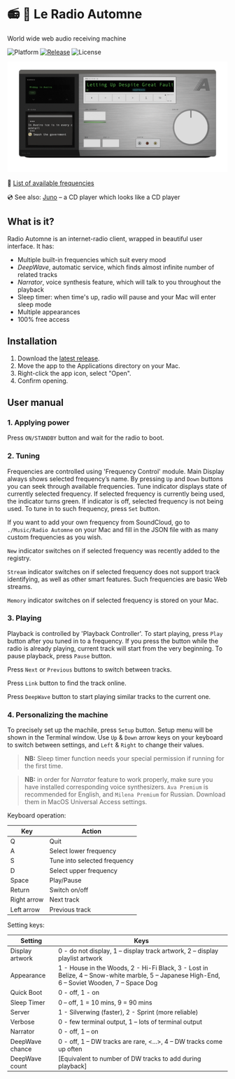 # 📻 🍂 Le Radio Automne
World wide web audio receiving machine

![Platform](https://img.shields.io/badge/platform-macOS-lightgrey)
[![Release](https://img.shields.io/badge/latest%20release-v1.1.2%20Samoyed-lightgrey)](https://github.com/Lesterrry/Radio-Automne/releases/latest)
![License](https://img.shields.io/badge/license-MIT-lightgrey)

![Screenshot](https://github.com/Lesterrry/Radio-Automne/raw/main/screeens/Main.gif)

📡 [List of available frequencies](https://github.com/Lesterrry/Radio-Automne/tree/main/Frequencies)

💿 See also: [Juno](https://github.com/lesterrry/juno) – a CD player which looks like a CD player

## What is it?
Radio Automne is an internet-radio client, wrapped in beautiful user interface. It has:
- Multiple built-in frequencies which suit every mood
- *DeepWave*, automatic service, which finds almost infinite number of related tracks
- *Narrator*, voice synthesis feature, which will talk to you throughout the playback
- Sleep timer: when time's up, radio will pause and your Mac will enter sleep mode
- Multiple appearances
- 100% free access
## Installation
1. Download the [latest release](https://github.com/Lesterrry/Radio-Automne/releases/latest).
2. Move the app to the Applications directory on your Mac.
3. Right-click the app icon, select "Open".
4. Confirm opening.
## User manual
### 1. Applying power
Press `ON/STANDBY` button and wait for the radio to boot.
### 2. Tuning
Frequencies are controlled using 'Frequency Control' module. Main Display always shows selected frequency’s name. By pressing `Up` and `Down` buttons you can seek through available frequencies. Tune indicator displays state of currently selected frequency. If selected frequency is currently being used, the indicator turns green. If indicator is off, selected frequency is not being used. To tune in to such frequency, press `Set` button.

If you want to add your own frequency from SoundCloud, go to `./Music/Radio Automne` on your Mac and fill in the JSON file with as many custom frequencies as you wish.

`New` indicator switches on if selected frequency was recently added to the registry.

`Stream` indicator switches on if selected frequency does not support track identifying, as well as other smart features. Such frequencies are basic Web streams.

`Memory` indicator switches on if selected frequency is stored on your Mac.

### 3. Playing
Playback is controlled by 'Playback Controller'. To start playing, press `Play` button after you tuned in to a frequency. If you press the button while the radio is already playing, current track will start from the very beginning. 
To pause playback, press `Pause` button.

Press `Next` or `Previous` buttons to switch between tracks.

Press `Link` button to find the track online.

Press `DeepWave` button to start playing similar tracks to the current one.

### 4. Personalizing the machine
To precisely set up the machile, press `Setup` button. Setup menu will be shown in the Terminal window. Use `Up` & `Down` arrow keys on your keyboard to switch between settings, and `Left` & `Right` to change their values.

>**NB:** Sleep timer function needs your special permission if running for the first time.

>**NB:** in order for *Narrator* feature to work properly, make sure you have installed corresponding voice synthesizers. `Ava Premium` is recommended for English, and `Milena Premium` for Russian. Download them in MacOS Universal Access settings.

Keyboard operation:

| Key | Action |
| ------ | ------ |
| Q | Quit |
| A | Select lower frequency |
| S | Tune into selected frequency |
| D | Select upper frequency |
| Space | Play/Pause |
| Return | Switch on/off |
| Right arrow | Next track |
| Left arrow | Previous track |

Setting keys:

| Setting | Keys |
| ------ | ------ |
| Display artwork | 0 - do not display, 1 – display track artwork, 2 – display playlist artwork |
| Appearance | 1 - House in the Woods, 2 - Hi-Fi Black, 3 - Lost in Belize, 4 – Snow-white marble, 5 – Japanese High-End, 6 – Soviet Wooden, 7 – Space Dog |
| Quick Boot | 0 - off, 1 - on |
| Sleep Timer | 0 – off, 1 = 10 mins, 9 = 90 mins |
| Server | 1 - Silverwing (faster), 2 - Sprint (more reliable) |
| Verbose | 0 - few terminal output, 1 – lots of terminal output |
| Narrator | 0 - off, 1 – on |
| DeepWave chance | 0 - off, 1 – DW tracks are rare, <...>, 4 – DW tracks come up often |
| DeepWave count | [Equivalent to number of DW tracks to add during playback] |
